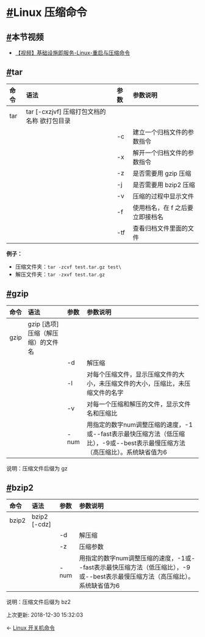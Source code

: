 # [#](https://funtl.com/zh/linux/Linux-常用命令-压缩命令.html#linux-压缩命令)Linux 压缩命令

## [#](https://funtl.com/zh/linux/Linux-常用命令-压缩命令.html#本节视频)本节视频

- [【视频】基础设施即服务-Linux-重启与压缩命令](https://www.bilibili.com/video/av27165291/)

## [#](https://funtl.com/zh/linux/Linux-常用命令-压缩命令.html#tar)tar

| 命令 | 语法                                        | 参数 | 参数说明                        |
| :--- | :------------------------------------------ | :--- | :------------------------------ |
| tar  | tar [-cxzjvf] 压缩打包文档的名称 欲打包目录 |      |                                 |
|      |                                             | -c   | 建立一个归档文件的参数指令      |
|      |                                             | -x   | 解开一个归档文件的参数指令      |
|      |                                             | -z   | 是否需要用 gzip 压缩            |
|      |                                             | -j   | 是否需要用 bzip2 压缩           |
|      |                                             | -v   | 压缩的过程中显示文件            |
|      |                                             | -f   | 使用档名，在 f 之后要立即接档名 |
|      |                                             | -tf  | 查看归档文件里面的文件          |

**例子：**

- 压缩文件夹：`tar -zcvf test.tar.gz test\`
- 解压文件夹：`tar -zxvf test.tar.gz`

## [#](https://funtl.com/zh/linux/Linux-常用命令-压缩命令.html#gzip)gzip

| 命令 | 语法                               | 参数 | 参数说明                                                     |
| :--- | :--------------------------------- | :--- | :----------------------------------------------------------- |
| gzip | gzip [选项] 压缩（解压缩）的文件名 |      |                                                              |
|      |                                    | -d   | 解压缩                                                       |
|      |                                    | -l   | 对每个压缩文件，显示压缩文件的大小，未压缩文件的大小，压缩比，未压缩文件的名字 |
|      |                                    | -v   | 对每一个压缩和解压的文件，显示文件名和压缩比                 |
|      |                                    | -num | 用指定的数字num调整压缩的速度，-1或--fast表示最快压缩方法（低压缩比），-9或--best表示最慢压缩方法（高压缩比）。系统缺省值为6 |

说明：压缩文件后缀为 gz

## [#](https://funtl.com/zh/linux/Linux-常用命令-压缩命令.html#bzip2)bzip2

| 命令  | 语法         | 参数 | 参数说明                                                     |
| :---- | :----------- | :--- | :----------------------------------------------------------- |
| bzip2 | bzip2 [-cdz] |      |                                                              |
|       |              | -d   | 解压缩                                                       |
|       |              | -z   | 压缩参数                                                     |
|       |              | -num | 用指定的数字num调整压缩的速度，-1或--fast表示最快压缩方法（低压缩比），-9或--best表示最慢压缩方法（高压缩比）。系统缺省值为6 |

说明：压缩文件后缀为 bz2

上次更新: 2018-12-30 15:32:03

← [Linux 开关机命令](https://funtl.com/zh/linux/Linux-常用命令-开关机命令.html)